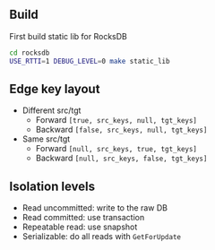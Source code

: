 ## Build

First build static lib for RocksDB

```bash
cd rocksdb
USE_RTTI=1 DEBUG_LEVEL=0 make static_lib
```

## Edge key layout

* Different src/tgt
  * Forward `[true, src_keys, null, tgt_keys]`
  * Backward `[false, src_keys, null, tgt_keys]`
* Same src/tgt
  * Forward `[null, src_keys, true, tgt_keys]`
  * Backward `[null, src_keys, false, tgt_keys]`

## Isolation levels

* Read uncommitted: write to the raw DB
* Read committed: use transaction
* Repeatable read: use snapshot
* Serializable: do all reads with `GetForUpdate`